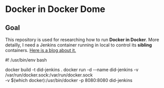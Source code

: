 # Docker in Docker Dome

## Goal
This repository is used for researching how to run **Docker in Docker**.
More detailly, I need a Jenkins container running in local to control its **sibling** containers. [Here is a blog about it.][1]















[1]: https://jpetazzo.github.io/2015/09/03/do-not-use-docker-in-docker-for-ci/


#! /usr/bin/env bash


docker build -t did-jenkins .
docker run -d --name did-jenkins -v /var/run/docker.sock:/var/run/docker.sock \
                -v $(which docker):/usr/bin/docker -p 8080:8080 did-jenkins
